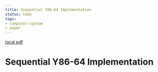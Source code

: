 ```yaml
---
title: Sequential Y86-64 Implementation
status: todo
tags:
- computer-system
- paper
---
```


[local pdf](../../../pdfs/Sequential%20Y86-64%20Implementation.pdf)

# Sequential Y86-64 Implementation
